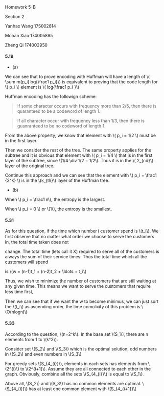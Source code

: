 <script type="text/javascript"
   src="http://cdn.mathjax.org/mathjax/latest/MathJax.js?config=TeX-AMS-MML_HTMLorMML">
</script>
Homework 5-B

Section 2

Yanhao Wang 175002614

Mohan Xiao 174005865

Zheng Qi 174003950
#### 5.19 
- (a)

We can see that to prove encoding with Huffman will have a length of \\( \sum m{p_i}log{\frac1 p_i}\\) is equivalent to proving that the code length for \\( p_i \\) element is \\( log{\frac1 p_i }\\)

Huffman encoding has the followign scheme:

>If some character occurs with frequency more than 2/5, then there is quaranteed to be a codeword of length 1.

>If all character occur with frequency less than 1/3, then there is guanranteed to be no codeword of length 1.

From the above property, we know that element with \\( p_i = 1/2 \\) must be in the first layer. 

Then we consider the rest of the tree. The same property applies for the subtree and it is obvious that element with \\( p_i = 1/4 \\) that is in the first layer of the subtree, since \\(1/4 \div 1/2 = 1/2\\).  Thus it is in the \\( 2_{nd}\\) layer of the original tree.  

Continue this approach and we can see that the element with \\( p_i = \frac1 {2^k} \\) is in the \\(k_{th}\\) layer of the Huffman tree.

- (b)

When \\( p_i = \frac1 n\\), the entropy is the largest.

When \\( p_i = 0 \\) or \\(1\\), the entropy is the smallest.
#### 5.31
As for this question, if the time which number i customer spend is \\(t_i\\), We ﬁrst observe that no matter what order we choose to serve the customers in, the total time taken does not 

change. The total time (lets call it X) required to serve all of the customers is always the sum of their service times. Thus the total time which all the customers will spend 

is \\(w = (n-1)t_1 + (n-2)t_2 + \ldots + t_i\\)

Thus, we wish to minimize the number of customers that are still waiting at any given time. This means we want to serve the customers that require less time ﬁrst, 

Then we can see that if we want the w to become minimus, we can just sort the \\(t_i\\) as ascending order, the time comolixity of this problem is \\(O(nlogn)\\)
#### 5.33

According to the question, \\(n=2^k\\). In the base set \\(S_1\\), there are n elements from 1 to \\(k^2\\).

Consider set \\(S_2\\) and \\(S_3\\) which is the optimal solution, odd numbers in \\(S_2\\) and even numbers in \\(S_3\\)

For greedy sets \\(S_{4_{i}}\\), elements in each sets has elements from \\(2^{i}\\) to \\(2^{i+1}\\). Assume they are all connected to each other in the graph.
Obviously, combine all the sets \\(S_{4_{i}}\\) is equal to \\(S_1\\).

Above all, \\(S_2\\) and \\(S_3\\) has no common elements are optimal. \\(S_{4_{i}}\\) has at least one common element with \\(S_{4_{i+1}}\\) 